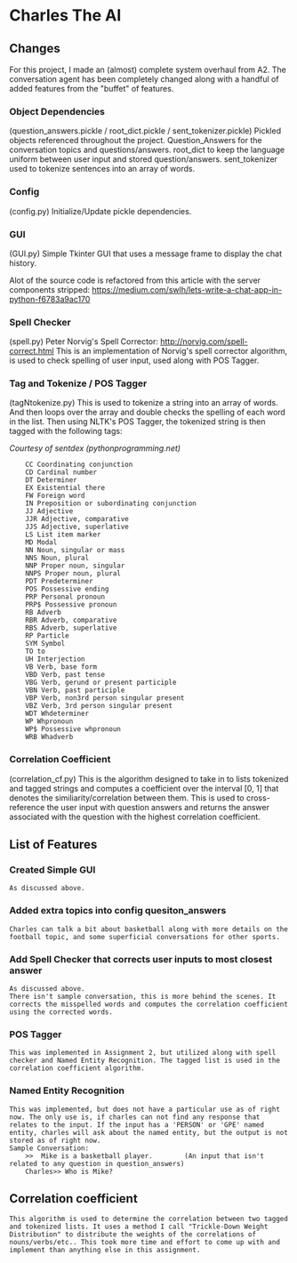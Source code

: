 # Charles The AI

## Changes
For this project, I made an (almost) complete system overhaul from A2. The conversation agent has been completely changed along with a handful of added features from the "buffet" of features.

### Object Dependencies
(question_answers.pickle / root_dict.pickle / sent_tokenizer.pickle)
Pickled objects referenced throughout the project.
Question_Answers for the conversation topics and questions/answers.
root_dict to keep the language uniform between user input and stored question/answers.
sent_tokenizer used to tokenize sentences into an array of words.

### Config
(config.py)
Initialize/Update pickle dependencies.

### GUI
(GUI.py)
Simple Tkinter GUI that uses a message frame to display the chat history.

Alot of the source code is refactored from this article with the server components stripped: https://medium.com/swlh/lets-write-a-chat-app-in-python-f6783a9ac170

### Spell Checker
(spell.py)
Peter Norvig's Spell Corrector: http://norvig.com/spell-correct.html
This is an implementation of Norvig's spell corrector algorithm, is used to check spelling of user input, used along with POS Tagger.

### Tag and Tokenize / POS Tagger
(tagNtokenize.py)
This is used to tokenize a string into an array of words. And then loops over the array and double checks the spelling of each word in the list. Then using NLTK's POS Tagger, the tokenized string is then tagged with the following tags:

*Courtesy of sentdex (pythonprogramming.net)*

        CC Coordinating conjunction
        CD Cardinal number
        DT Determiner
        EX Existential there
        FW Foreign word
        IN Preposition or subordinating conjunction
        JJ Adjective
        JJR Adjective, comparative
        JJS Adjective, superlative
        LS List item marker
        MD Modal
        NN Noun, singular or mass
        NNS Noun, plural
        NNP Proper noun, singular
        NNPS Proper noun, plural
        PDT Predeterminer
        POS Possessive ending
        PRP Personal pronoun
        PRP$ Possessive pronoun
        RB Adverb
        RBR Adverb, comparative
        RBS Adverb, superlative
        RP Particle
        SYM Symbol
        TO to
        UH Interjection
        VB Verb, base form
        VBD Verb, past tense
        VBG Verb, gerund or present participle
        VBN Verb, past participle
        VBP Verb, non­3rd person singular present
        VBZ Verb, 3rd person singular present
        WDT Wh­determiner
        WP Wh­pronoun
        WP$ Possessive wh­pronoun
        WRB Wh­adverb


### Correlation Coefficient
(correlation_cf.py)
This is the algorithm designed to take in to lists tokenized and tagged strings and computes a coefficient over the interval [0, 1] that denotes the similiarity/correlation between them. This is used to cross-reference the user input with question answers and returns the answer associated with the question with the highest correlation coefficient.

## List of Features
### Created Simple GUI
	As discussed above.
### Added extra topics into config quesiton_answers
	Charles can talk a bit about basketball along with more details on the football topic, and some superficial conversations for other sports.
### Add Spell Checker that corrects user inputs to most closest answer
	As discussed above.
	There isn't sample conversation, this is more behind the scenes. It corrects the misspelled words and computes the correlation coefficient using the corrected words.
### POS Tagger
	This was implemented in Assignment 2, but utilized along with spell checker and Named Entity Recognition. The tagged list is used in the correlation coefficient algorithm. 
### Named Entity Recognition
	This was implemented, but does not have a particular use as of right now. The only use is, if charles can not find any response that relates to the input. If the input has a 'PERSON' or 'GPE' named entity, charles will ask about the named entity, but the output is not stored as of right now.
	Sample Conversation:
		>>  Mike is a basketball player. 		(An input that isn't related to any question in question_answers)
		Charles>> Who is Mike?
## Correlation coefficient
	This algorithm is used to determine the correlation between two tagged and tokenized lists. It uses a method I call "Trickle-Down Weight Distribution" to distribute the weights of the correlations of nouns/verbs/etc.. This took more time and effort to come up with and implement than anything else in this assignment. 

